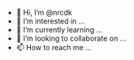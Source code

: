 - 👋 Hi, I’m @nrcdk
- 👀 I’m interested in ...
- 🌱 I’m currently learning ...
- 💞️ I’m looking to collaborate on ...
- 📫 How to reach me ...

<!---
nrcdk/nrcdk is a ✨ special ✨ repository because its `README.md` (this file) appears on your GitHub profile.
You can click the Preview link to take a look at your changes.
--->
